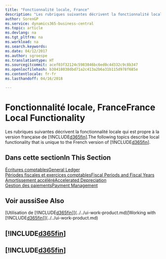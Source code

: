 ```yaml
---
title: "Fonctionnalité locale, France"
description: "Les rubriques suivantes décrivent la fonctionnalité locale de la version française de Business Central."
author: SorenGP
ms.service: dynamics365-business-central
ms.topic: article
ms.devlang: na
ms.tgt_pltfrm: na
ms.workload: na
ms.search.keywords: 
ms.date: 04/12/2017
ms.author: sgroespe
ms.translationtype: HT
ms.sourcegitcommit: acef03f32124c5983846bc6ed0c4d332c9c8b347
ms.openlocfilehash: b38418038dbd71a2c413a2b6a31b115d978f685e
ms.contentlocale: fr-fr
ms.lasthandoff: 04/16/2018

---
```


# <a name="france-local-functionality"></a><span data-ttu-id="44e0c-103">Fonctionnalité locale, France</span><span class="sxs-lookup"><span data-stu-id="44e0c-103">France Local Functionality</span></span>
<span data-ttu-id="44e0c-104">Les rubriques suivantes décrivent la fonctionnalité locale qui est propre à la version française de [!INCLUDE[d365fin](../../includes/d365fin_md.md)].</span><span class="sxs-lookup"><span data-stu-id="44e0c-104">The following topics describe local functionality that is unique to the French version of [!INCLUDE[d365fin](../../includes/d365fin_md.md)].</span></span>  

## <a name="in-this-section"></a><span data-ttu-id="44e0c-105">Dans cette section</span><span class="sxs-lookup"><span data-stu-id="44e0c-105">In This Section</span></span>  
[<span data-ttu-id="44e0c-106">Écritures comptables</span><span class="sxs-lookup"><span data-stu-id="44e0c-106">General Ledger</span></span>](general-ledger.md)  
[<span data-ttu-id="44e0c-107">Périodes fiscales et exercices comptables</span><span class="sxs-lookup"><span data-stu-id="44e0c-107">Fiscal Periods and Fiscal Years</span></span>](fiscal-periods-and-fiscal-years.md)  
[<span data-ttu-id="44e0c-108">Amortissement accéléré</span><span class="sxs-lookup"><span data-stu-id="44e0c-108">Accelerated Depreciation</span></span>](accelerated-depreciation.md)  
[<span data-ttu-id="44e0c-109">Gestion des paiements</span><span class="sxs-lookup"><span data-stu-id="44e0c-109">Payment Management</span></span>](payment-management.md)

## <a name="see-also"></a><span data-ttu-id="44e0c-110">Voir aussi</span><span class="sxs-lookup"><span data-stu-id="44e0c-110">See Also</span></span>
<span data-ttu-id="44e0c-111">[Utilisation de [!INCLUDE[d365fin](../../includes/d365fin_md.md)]](../../ui-work-product.md)</span><span class="sxs-lookup"><span data-stu-id="44e0c-111">[Working with [!INCLUDE[d365fin](../../includes/d365fin_md.md)]](../../ui-work-product.md)</span></span>     

## [!INCLUDE[d365fin](../../includes/free_trial_md.md)]  
## [!INCLUDE[d365fin](../../includes/training_link_md.md)]

